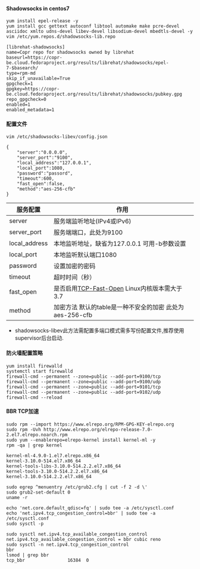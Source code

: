 #### Shadowsocks in centos7
```
yum install epel-release -y
yum install gcc gettext autoconf libtool automake make pcre-devel asciidoc xmlto udns-devel libev-devel libsodium-devel mbedtls-devel -y
vim /etc/yum.repos.d/shadowsocks-lib.repo

[librehat-shadowsocks]
name=Copr repo for shadowsocks owned by librehat
baseurl=https://copr-be.cloud.fedoraproject.org/results/librehat/shadowsocks/epel-7-$basearch/
type=rpm-md
skip_if_unavailable=True
gpgcheck=1
gpgkey=https://copr-be.cloud.fedoraproject.org/results/librehat/shadowsocks/pubkey.gpg
repo_gpgcheck=0
enabled=1
enabled_metadata=1
```
#### 配置文件
```
vim /etc/shadowsocks-libev/config.json

{
    "server":"0.0.0.0",
    "server_port":"9100",
    "local_address":"127.0.0.1",
    "local_port":1080,
    "password":"passord",
    "timeout":600,
    "fast_open":false,
    "method":"aes-256-cfb"
}
```
服务配置 | 作用 |
--- | --- |
server | 服务端监听地址(IPv4或IPv6) |
server_port | 服务端端口，此处为9100 |
local_address | 本地监听地址，缺省为127.0.0.1 可用-b参数设置 |
local_port | 本地监听默认端口1080 |
password | 设置加密的密码 |
timeout | 超时时间（秒）|
fast_open | 是否启用[TCP-Fast-Open](https://github.com/shadowsocks/shadowsocks/wiki/TCP-Fast-Open) Linux内核版本需大于3.7 |
method | 加密方法 默认的table是一种不安全的加密 此处为aes-256-cfb |

* shadowsocks-libev此方法需配置多端口模式需多写份配置文件,推荐使用supervisor后台启动.

#### 防火墙配置策略
```
yum install firewalld
systemctl start firewalld
firewall-cmd --permanent --zone=public --add-port=9100/tcp
firewall-cmd --permanent --zone=public --add-port=9100/udp
firewall-cmd --permanent --zone=public --add-port=9101/tcp
firewall-cmd --permanent --zone=public --add-port=9102/udp
firewall-cmd --reload
```
#### BBR TCP加速
```
sudo rpm --import https://www.elrepo.org/RPM-GPG-KEY-elrepo.org
sudo rpm -Uvh http://www.elrepo.org/elrepo-release-7.0-2.el7.elrepo.noarch.rpm
sudo yum --enablerepo=elrepo-kernel install kernel-ml -y
rpm -qa | grep kernel

kernel-ml-4.9.0-1.el7.elrepo.x86_64
kernel-3.10.0-514.el7.x86_64
kernel-tools-libs-3.10.0-514.2.2.el7.x86_64
kernel-tools-3.10.0-514.2.2.el7.x86_64
kernel-3.10.0-514.2.2.el7.x86_64

sudo egrep ^menuentry /etc/grub2.cfg | cut -f 2 -d \'
sudo grub2-set-default 0
uname -r

echo 'net.core.default_qdisc=fq' | sudo tee -a /etc/sysctl.conf
echo 'net.ipv4.tcp_congestion_control=bbr' | sudo tee -a /etc/sysctl.conf
sudo sysctl -p

sudo sysctl net.ipv4.tcp_available_congestion_control
net.ipv4.tcp_available_congestion_control = bbr cubic reno
sudo sysctl -n net.ipv4.tcp_congestion_control
bbr
lsmod | grep bbr
tcp_bbr                16384  0

```
